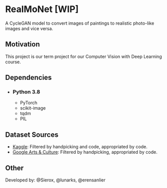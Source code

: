 # RealMoNet [WIP]
A CycleGAN model to convert images of paintings to realistic photo-like images and vice versa.

## Motivation
This project is our term project for our Computer Vision with Deep Learning course.

## Dependencies
- ### Python 3.8
  - PyTorch
  - scikit-image
  - tqdm
  - PIL
  
## Dataset Sources
- [Kaggle](https://www.kaggle.com/arnaud58/landscape-pictures): Filtered by handpicking and code, appropriated by code.
- [Google Arts & Culture](https://artsandculture.google.com/): Filtered by handpicking, appropriated by code.

## Other
Developed by: @Sierox, @lunarks, @erensanlier
